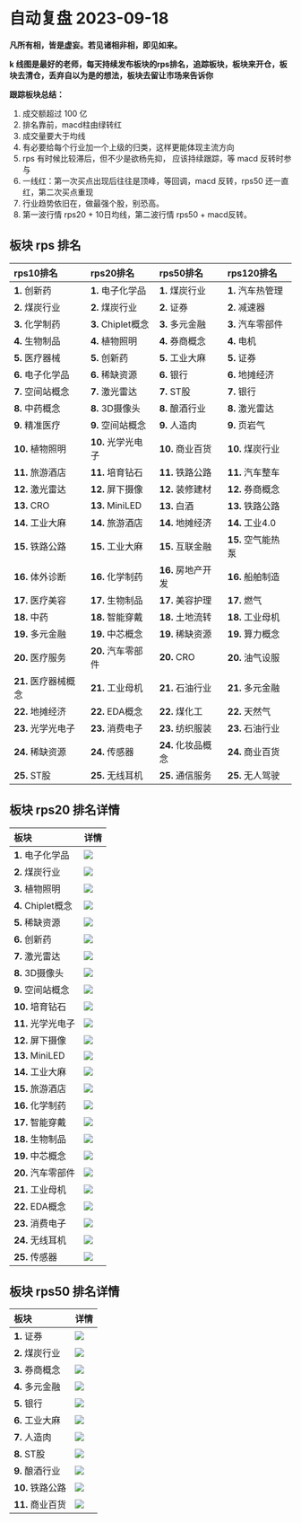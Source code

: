 # 自动复盘 2023-09-18

**凡所有相，皆是虚妄。若见诸相非相，即见如来。**

**k 线图是最好的老师，每天持续发布板块的rps排名，追踪板块，板块来开仓，板块去清仓，丢弃自以为是的想法，板块去留让市场来告诉你**
        
**跟踪板块总结：**
1. 成交额超过 100 亿
2. 排名靠前，macd柱由绿转红
3. 成交量要大于均线
4. 有必要给每个行业加一个上级的归类，这样更能体现主流方向
5. rps 有时候比较滞后，但不少是欲杨先抑， 应该持续跟踪，等 macd 反转时参与
6. 一线红：第一次买点出现后往往是顶峰，等回调，macd 反转，rps50 还一直红，第二次买点重现
7. 行业趋势依旧在，做最强个股，别恐高。
8. 第一波行情 rps20 + 10日均线，第二波行情 rps50 + macd反转。
        
## 板块 rps 排名
| rps10排名            | rps20排名          | rps50排名          | rps120排名         |
|:---------------------|:-------------------|:-------------------|:-------------------|
| **1.** 创新药        | **1.** 电子化学品  | **1.** 煤炭行业    | **1.** 汽车热管理  |
| **2.** 煤炭行业      | **2.** 煤炭行业    | **2.** 证券        | **2.** 减速器      |
| **3.** 化学制药      | **3.** Chiplet概念 | **3.** 多元金融    | **3.** 汽车零部件  |
| **4.** 生物制品      | **4.** 植物照明    | **4.** 券商概念    | **4.** 电机        |
| **5.** 医疗器械      | **5.** 创新药      | **5.** 工业大麻    | **5.** 证券        |
| **6.** 电子化学品    | **6.** 稀缺资源    | **6.** 银行        | **6.** 地摊经济    |
| **7.** 空间站概念    | **7.** 激光雷达    | **7.** ST股        | **7.** 银行        |
| **8.** 中药概念      | **8.** 3D摄像头    | **8.** 酿酒行业    | **8.** 激光雷达    |
| **9.** 精准医疗      | **9.** 空间站概念  | **9.** 人造肉      | **9.** 页岩气      |
| **10.** 植物照明     | **10.** 光学光电子 | **10.** 商业百货   | **10.** 煤炭行业   |
| **11.** 旅游酒店     | **11.** 培育钻石   | **11.** 铁路公路   | **11.** 汽车整车   |
| **12.** 激光雷达     | **12.** 屏下摄像   | **12.** 装修建材   | **12.** 券商概念   |
| **13.** CRO          | **13.** MiniLED    | **13.** 白酒       | **13.** 铁路公路   |
| **14.** 工业大麻     | **14.** 旅游酒店   | **14.** 地摊经济   | **14.** 工业4.0    |
| **15.** 铁路公路     | **15.** 工业大麻   | **15.** 互联金融   | **15.** 空气能热泵 |
| **16.** 体外诊断     | **16.** 化学制药   | **16.** 房地产开发 | **16.** 船舶制造   |
| **17.** 医疗美容     | **17.** 生物制品   | **17.** 美容护理   | **17.** 燃气       |
| **18.** 中药         | **18.** 智能穿戴   | **18.** 土地流转   | **18.** 工业母机   |
| **19.** 多元金融     | **19.** 中芯概念   | **19.** 稀缺资源   | **19.** 算力概念   |
| **20.** 医疗服务     | **20.** 汽车零部件 | **20.** CRO        | **20.** 油气设服   |
| **21.** 医疗器械概念 | **21.** 工业母机   | **21.** 石油行业   | **21.** 多元金融   |
| **22.** 地摊经济     | **22.** EDA概念    | **22.** 煤化工     | **22.** 天然气     |
| **23.** 光学光电子   | **23.** 消费电子   | **23.** 纺织服装   | **23.** 石油行业   |
| **24.** 稀缺资源     | **24.** 传感器     | **24.** 化妆品概念 | **24.** 商业百货   |
| **25.** ST股         | **25.** 无线耳机   | **25.** 通信服务   | **25.** 无人驾驶   |
## 板块 rps20 排名详情
| 板块               | 详情                                                                                                |
|:-------------------|:----------------------------------------------------------------------------------------------------|
| **1.** 电子化学品  | ![](https://sykent-blog-image.oss-cn-beijing.aliyuncs.com/quant/image/2023/9/1695024337827-tmp.jpg) |
| **2.** 煤炭行业    | ![](https://sykent-blog-image.oss-cn-beijing.aliyuncs.com/quant/image/2023/9/1695024339255-tmp.jpg) |
| **3.** 植物照明    | ![](https://sykent-blog-image.oss-cn-beijing.aliyuncs.com/quant/image/2023/9/1695024340428-tmp.jpg) |
| **4.** Chiplet概念 | ![](https://sykent-blog-image.oss-cn-beijing.aliyuncs.com/quant/image/2023/9/1695024341536-tmp.jpg) |
| **5.** 稀缺资源    | ![](https://sykent-blog-image.oss-cn-beijing.aliyuncs.com/quant/image/2023/9/1695024342825-tmp.jpg) |
| **6.** 创新药      | ![](https://sykent-blog-image.oss-cn-beijing.aliyuncs.com/quant/image/2023/9/1695024343688-tmp.jpg) |
| **7.** 激光雷达    | ![](https://sykent-blog-image.oss-cn-beijing.aliyuncs.com/quant/image/2023/9/1695024344668-tmp.jpg) |
| **8.** 3D摄像头    | ![](https://sykent-blog-image.oss-cn-beijing.aliyuncs.com/quant/image/2023/9/1695024345651-tmp.jpg) |
| **9.** 空间站概念  | ![](https://sykent-blog-image.oss-cn-beijing.aliyuncs.com/quant/image/2023/9/1695024346637-tmp.jpg) |
| **10.** 培育钻石   | ![](https://sykent-blog-image.oss-cn-beijing.aliyuncs.com/quant/image/2023/9/1695024347588-tmp.jpg) |
| **11.** 光学光电子 | ![](https://sykent-blog-image.oss-cn-beijing.aliyuncs.com/quant/image/2023/9/1695024348567-tmp.jpg) |
| **12.** 屏下摄像   | ![](https://sykent-blog-image.oss-cn-beijing.aliyuncs.com/quant/image/2023/9/1695024349504-tmp.jpg) |
| **13.** MiniLED    | ![](https://sykent-blog-image.oss-cn-beijing.aliyuncs.com/quant/image/2023/9/1695024350488-tmp.jpg) |
| **14.** 工业大麻   | ![](https://sykent-blog-image.oss-cn-beijing.aliyuncs.com/quant/image/2023/9/1695024351528-tmp.jpg) |
| **15.** 旅游酒店   | ![](https://sykent-blog-image.oss-cn-beijing.aliyuncs.com/quant/image/2023/9/1695024352470-tmp.jpg) |
| **16.** 化学制药   | ![](https://sykent-blog-image.oss-cn-beijing.aliyuncs.com/quant/image/2023/9/1695024353463-tmp.jpg) |
| **17.** 智能穿戴   | ![](https://sykent-blog-image.oss-cn-beijing.aliyuncs.com/quant/image/2023/9/1695024354406-tmp.jpg) |
| **18.** 生物制品   | ![](https://sykent-blog-image.oss-cn-beijing.aliyuncs.com/quant/image/2023/9/1695024355423-tmp.jpg) |
| **19.** 中芯概念   | ![](https://sykent-blog-image.oss-cn-beijing.aliyuncs.com/quant/image/2023/9/1695024356317-tmp.jpg) |
| **20.** 汽车零部件 | ![](https://sykent-blog-image.oss-cn-beijing.aliyuncs.com/quant/image/2023/9/1695024357323-tmp.jpg) |
| **21.** 工业母机   | ![](https://sykent-blog-image.oss-cn-beijing.aliyuncs.com/quant/image/2023/9/1695024358261-tmp.jpg) |
| **22.** EDA概念    | ![](https://sykent-blog-image.oss-cn-beijing.aliyuncs.com/quant/image/2023/9/1695024359252-tmp.jpg) |
| **23.** 消费电子   | ![](https://sykent-blog-image.oss-cn-beijing.aliyuncs.com/quant/image/2023/9/1695024360143-tmp.jpg) |
| **24.** 无线耳机   | ![](https://sykent-blog-image.oss-cn-beijing.aliyuncs.com/quant/image/2023/9/1695024361074-tmp.jpg) |
| **25.** 传感器     | ![](https://sykent-blog-image.oss-cn-beijing.aliyuncs.com/quant/image/2023/9/1695024362010-tmp.jpg) |
## 板块 rps50 排名详情
| 板块             | 详情                                                                                                |
|:-----------------|:----------------------------------------------------------------------------------------------------|
| **1.** 证券      | ![](https://sykent-blog-image.oss-cn-beijing.aliyuncs.com/quant/image/2023/9/1695024363133-tmp.jpg) |
| **2.** 煤炭行业  | ![](https://sykent-blog-image.oss-cn-beijing.aliyuncs.com/quant/image/2023/9/1695024364013-tmp.jpg) |
| **3.** 券商概念  | ![](https://sykent-blog-image.oss-cn-beijing.aliyuncs.com/quant/image/2023/9/1695024364954-tmp.jpg) |
| **4.** 多元金融  | ![](https://sykent-blog-image.oss-cn-beijing.aliyuncs.com/quant/image/2023/9/1695024365863-tmp.jpg) |
| **5.** 银行      | ![](https://sykent-blog-image.oss-cn-beijing.aliyuncs.com/quant/image/2023/9/1695024366875-tmp.jpg) |
| **6.** 工业大麻  | ![](https://sykent-blog-image.oss-cn-beijing.aliyuncs.com/quant/image/2023/9/1695024367807-tmp.jpg) |
| **7.** 人造肉    | ![](https://sykent-blog-image.oss-cn-beijing.aliyuncs.com/quant/image/2023/9/1695024368854-tmp.jpg) |
| **8.** ST股      | ![](https://sykent-blog-image.oss-cn-beijing.aliyuncs.com/quant/image/2023/9/1695024369838-tmp.jpg) |
| **9.** 酿酒行业  | ![](https://sykent-blog-image.oss-cn-beijing.aliyuncs.com/quant/image/2023/9/1695024370807-tmp.jpg) |
| **10.** 铁路公路 | ![](https://sykent-blog-image.oss-cn-beijing.aliyuncs.com/quant/image/2023/9/1695024371712-tmp.jpg) |
| **11.** 商业百货 | ![](https://sykent-blog-image.oss-cn-beijing.aliyuncs.com/quant/image/2023/9/1695024372745-tmp.jpg) |